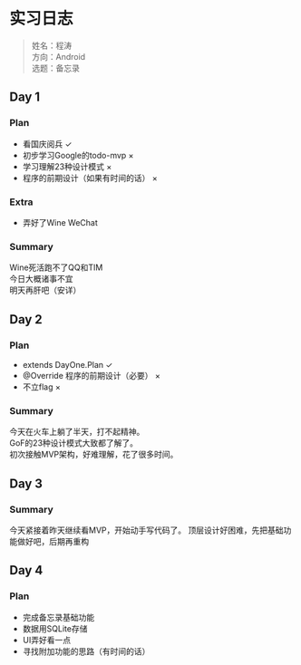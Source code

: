 # 实习日志

> 姓名：程涛  
> 方向：Android  
> 选题：备忘录  

## Day 1
### Plan
- 看国庆阅兵 ✓
- 初步学习Google的todo-mvp ×
- 学习理解23种设计模式 ×
- 程序的前期设计（如果有时间的话） ×

### Extra
- 弄好了Wine WeChat

### Summary
Wine死活跑不了QQ和TIM  
今日大概诸事不宜  
明天再肝吧（安详）

## Day 2
### Plan
- extends DayOne.Plan ✓
- @Override 程序的前期设计（必要） ×
- 不立flag ×

### Summary
今天在火车上躺了半天，打不起精神。  
GoF的23种设计模式大致都了解了。  
初次接触MVP架构，好难理解，花了很多时间。

## Day 3
### Summary
今天紧接着昨天继续看MVP，开始动手写代码了。
顶层设计好困难，先把基础功能做好吧，后期再重构

## Day 4
### Plan
- 完成备忘录基础功能
- 数据用SQLite存储
- UI弄好看一点
- 寻找附加功能的思路（有时间的话）